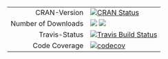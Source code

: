 
|                     |                                                                                                                                                                                                                                     |
|--------------------:|:------------------------------------------------------------------------------------------------------------------------------------------------------------------------------------------------------------------------------------|
|        CRAN-Version | [![CRAN Status](https://www.r-pkg.org/badges/version/DirichletReg)](https://cran.r-project.org/package=DirichletReg)                                                                                                                |
| Number of Downloads | [![](https://cranlogs.r-pkg.org/badges/last-week/DirichletReg)](https://cran.r-project.org/package=DirichletReg) [![](https://cranlogs.r-pkg.org/badges/grand-total/DirichletReg)](https://cran.r-project.org/package=DirichletReg) |
|       Travis-Status | [![Travis Build Status](https://travis-ci.org/maiermarco/DirichletReg.svg?branch=master)](https://travis-ci.org/maiermarco/DirichletReg)                                                                                            |
|       Code Coverage | [![codecov](https://codecov.io/gh/maiermarco/DirichletReg/branch/master/graph/badge.svg)](https://codecov.io/gh/maiermarco/DirichletReg)                                                                                            |

